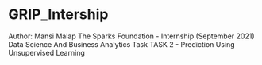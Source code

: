 # GRIP_Intership
Author: Mansi Malap 
The Sparks Foundation - Internship (September 2021)
Data Science And Business Analytics Task 
TASK 2 - Prediction Using Unsupervised Learning


